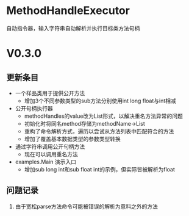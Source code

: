 # MethodHandleExecutor
自动指令器，输入字符串自动解析并执行目标类方法句柄

# V0.3.0

## 更新条目
- 一个样品类用于提供公开方法
    - 增加3个不同参数类型的sub方法分别使用int long float与int相减
- 公开句柄执行器
    - methodHandles的value改为List形式，以解决重名方法异常的问题
    - 初始化时将同名method存储为methodName->List
    - 重构了命令解析方式，遍历以尝试从方法列表中匹配符合的方法
    - 增加了覆盖基本数据类型的参数类型转换
- 通过字符串调用公开句柄方法
    - 现在可以调用重名方法
- examples.Main 演示入口
    - 增加sub long int和sub float int的示例，但实际皆被解析为float
## 问题记录
1. 由于宽松parse方法命令可能被错误的解析为意料之外的方法
